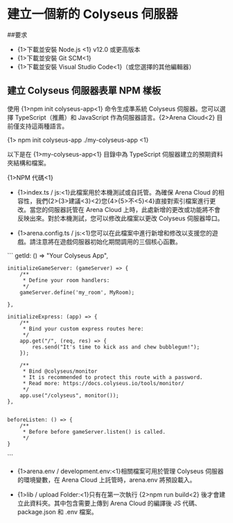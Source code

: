 # 建立一個新的 Colyseus 伺服器

\##要求

- {1>下載並安裝 Node.js <1} v12.0 或更高版本
- {1>下載並安裝 Git SCM<1}
- {1>下載並安裝 Visual Studio Code<1}（或您選擇的其他編輯器）

## 建立 Colyseus 伺服器表單 NPM 樣板

使用 {1>npm init colyseus-app<1} 命令生成準系統 Colyseus 伺服器。您可以選擇 TypeScript（推薦）和 JavaScript 作為伺服器語言。{2>Arena Cloud<2} 目前僅支持這兩種語言。

{1> npm init colyseus-app ./my-colyseus-app <1}

以下是在 {1>my-colyseus-app<1} 目錄中為 TypeScript 伺服器建立的預期資料夾結構和檔案。

{1>NPM 代碼<1}

- {1>index.ts / js:<1}此檔案用於本機測試或自託管。為確保 Arena Cloud 的相容性，我們{2>{3>建議<3}<2}您{4>{5>不<5}<4}直接對索引檔案進行更改。當您的伺服器託管在 Arena Cloud 上時，此處新增的更改或功能將不會反映出來。對於本機測試，您可以修改此檔案以更改 Colyseus 伺服器埠口。

- {1>arena.config.ts / js:<1}您可以在此檔案中進行新增和修改以支援您的遊戲。請注意將在遊戲伺服器初始化期間調用的三個核心函數。 

\`\`\` getId: () => "Your Colyseus App",

    initializeGameServer: (gameServer) => {
        /**
         * Define your room handlers:
         */
        gameServer.define('my_room', MyRoom);

    },

    initializeExpress: (app) => {
        /**
         * Bind your custom express routes here:
         */
        app.get("/", (req, res) => {
            res.send("It's time to kick ass and chew bubblegum!");
        });

        /**
         * Bind @colyseus/monitor
         * It is recommended to protect this route with a password.
         * Read more: https://docs.colyseus.io/tools/monitor/
         */
        app.use("/colyseus", monitor());
    },


    beforeListen: () => {
        /**
         * Before before gameServer.listen() is called.
         */
    }
\`\`\`

- {1>arena.env / development.env:<1}相關檔案可用於管理 Colyseus 伺服器的環境變數，在 Arena Cloud 上託管時，arena.env 將預設載入。

- {1>lib / upload Folder:<1}只有在第一次執行 {2>npm run build<2} 後才會建立此資料夾。其中包含需要上傳到 Arena Cloud 的編譯後 JS 代碼、package.json 和 .env 檔案。